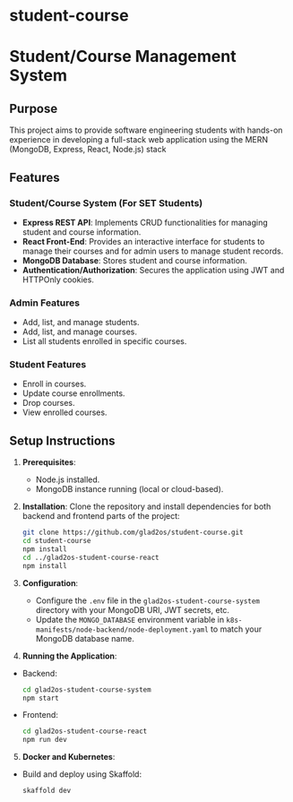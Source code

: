 # student-course
# Student/Course Management System

## Purpose

This project aims to provide software engineering students with hands-on experience in developing a full-stack web application using the MERN (MongoDB, Express, React, Node.js) stack

## Features

### Student/Course System (For SET Students)
- **Express REST API**: Implements CRUD functionalities for managing student and course information.
- **React Front-End**: Provides an interactive interface for students to manage their courses and for admin users to manage student records.
- **MongoDB Database**: Stores student and course information.
- **Authentication/Authorization**: Secures the application using JWT and HTTPOnly cookies.

### Admin Features
- Add, list, and manage students.
- Add, list, and manage courses.
- List all students enrolled in specific courses.

### Student Features
- Enroll in courses.
- Update course enrollments.
- Drop courses.
- View enrolled courses.

## Setup Instructions

1. **Prerequisites**:
    - Node.js installed.
    - MongoDB instance running (local or cloud-based).

2. **Installation**:
    Clone the repository and install dependencies for both backend and frontend parts of the project:

    ```bash
    git clone https://github.com/glad2os/student-course.git
    cd student-course
    npm install
    cd ../glad2os-student-course-react
    npm install
    ```

3. **Configuration**:
    - Configure the `.env` file in the `glad2os-student-course-system` directory with your MongoDB URI, JWT secrets, etc.
    - Update the `MONGO_DATABASE` environment variable in `k8s-manifests/node-backend/node-deployment.yaml` to match your MongoDB database name.

4. **Running the Application**:
- Backend:
    ```bash
    cd glad2os-student-course-system
    npm start
    ```
- Frontend:
    ```bash
    cd glad2os-student-course-react
    npm run dev
    ```

5. **Docker and Kubernetes**:
- Build and deploy using Skaffold:
    ```bash
    skaffold dev
    ```